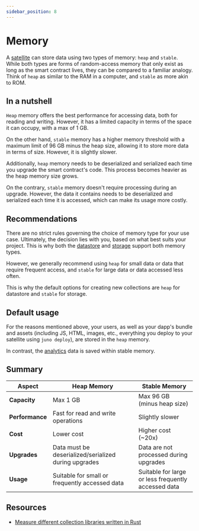 ```yaml
---
sidebar_position: 8
---
```


# Memory

A [satellite] can store data using two types of memory: `heap` and `stable`. While both types are forms of random-access memory that only exist as long as the smart contract lives, they can be compared to a familiar analogy. Think of `heap` as similar to the RAM in a computer, and `stable` as more akin to ROM.

## In a nutshell

`Heap` memory offers the best performance for accessing data, both for reading and writing. However, it has a limited capacity in terms of the space it can occupy, with a max of 1 GB.

On the other hand, `stable` memory has a higher memory threshold with a maximum limit of 96 GB minus the heap size, allowing it to store more data in terms of size. However, it is slightly slower.

Additionally, `heap` memory needs to be deserialized and serialized each time you upgrade the smart contract's code. This process becomes heavier as the heap memory size grows.

On the contrary, `stable` memory doesn't require processing during an upgrade. However, the data it contains needs to be deserialized and serialized each time it is accessed, which can make its usage more costly.

## Recommendations

There are no strict rules governing the choice of memory type for your use case. Ultimately, the decision lies with you, based on what best suits your project. This is why both the [datastore](../build/datastore.md) and [storage](../build/storage.md) support both memory types.

However, we generally recommend using `heap` for small data or data that require frequent access, and `stable` for large data or data accessed less often.

This is why the default options for creating new collections are `heap` for datastore and `stable` for storage.

## Default usage

For the reasons mentioned above, your users, as well as your dapp's bundle and assets (including JS, HTML, images, etc., everything you deploy to your satellite using `juno deploy`), are stored in the `heap` memory.

In contrast, the [analytics](../build/analytics.md) data is saved within stable memory.

## Summary

| Aspect          | Heap Memory                                          | Stable Memory                                       |
| --------------- | ---------------------------------------------------- | --------------------------------------------------- |
| **Capacity**    | Max 1 GB                                             | Max 96 GB (minus heap size)                         |
| **Performance** | Fast for read and write operations                   | Slightly slower                                     |
| **Cost**        | Lower cost                                           | Higher cost (~20x)                                  |
| **Upgrades**    | Data must be deserialized/serialized during upgrades | Data are not processed during upgrades              |
| **Usage**       | Suitable for small or frequently accessed data       | Suitable for large or less frequently accessed data |

## Resources

- [Measure different collection libraries written in Rust](https://dfinity.github.io/canister-profiling/collections/)

[satellite]: ../terminology.md#satellite
